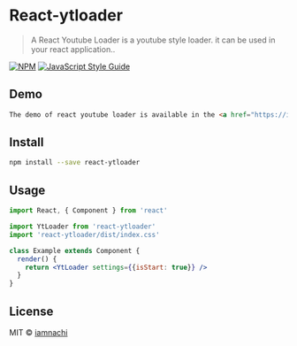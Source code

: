 # React-ytloader

> A React Youtube Loader is a youtube style loader. it can be used in your react application..

[![NPM](https://img.shields.io/npm/v/react-ytloader.svg)](https://www.npmjs.com/package/react-ytloader) [![JavaScript Style Guide](https://img.shields.io/badge/code_style-standard-brightgreen.svg)](https://standardjs.com)

## Demo

```html
The demo of react youtube loader is available in the <a href="https://iamnachi.github.io/react-ytloader/" target="_blank">link</a>. 
```

## Install

```bash
npm install --save react-ytloader
```

## Usage

```jsx
import React, { Component } from 'react'

import YtLoader from 'react-ytloader'
import 'react-ytloader/dist/index.css'

class Example extends Component {
  render() {
    return <YtLoader settings={{isStart: true}} />
  }
}
```

## License

MIT © [iamnachi](https://github.com/iamnachi)
